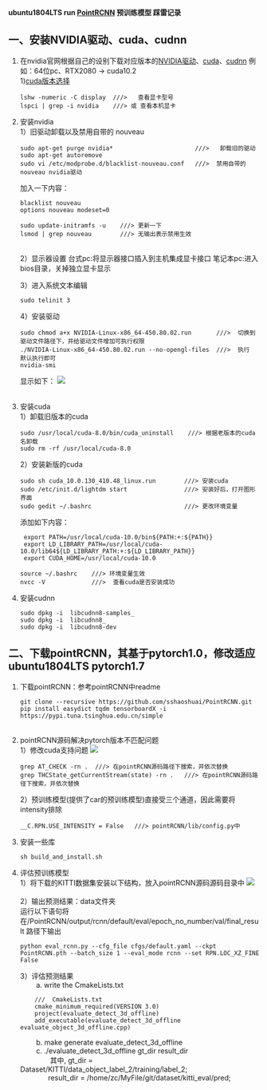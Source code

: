 **ubuntu1804LTS run [PointRCNN](https://github.com/sshaoshuai/PointRCNN) 预训练模型 踩雷记录**
<br/>    

## 一、安装NVIDIA驱动、cuda、cudnn
1. 在nvidia官网根据自己的设别下载对应版本的[NVIDIA驱动](https://www.nvidia.com/Download/index.aspx?lang=en-us)、[cuda](https://developer.nvidia.com/cuda-downloads?target_os=Linux&target_arch=x86_64&=Ubuntu)、[cudnn](https://developer.nvidia.com/rdp/cudnn-downloads) 例如：64位pc、RTX2080 -> cuda10.2   
    1)[cuda版本选择](https://docs.nvidia.com/cuda/cuda-toolkit-release-notes/index.html#abstract)
    ```
    lshw -numeric -C display  ///>   查看显卡型号
    lspci | grep -i nvidia    ///> 或 查看本机显卡
    ```
2. 安装nvidia   
   1）旧驱动卸载以及禁用自带的 nouveau 
   ```
   sudo apt-get purge nvidia*                       ///>   卸载旧的驱动   
   sudo apt-get autoremove
   sudo vi /etc/modprobe.d/blacklist-nouveau.conf   ///>  禁用自带的 nouveau nvidia驱动
   ```  
   加入一下内容：   
   ```
   blacklist nouveau 
   options nouveau modeset=0
   ```
   ```
   sudo update-initramfs -u    ///> 更新一下
   lsmod | grep nouveau        ///> 无输出表示禁用生效
   ```    
   <br/> 
   2）显示器设置  
   台式pc:将显示器接口插入到主机集成显卡接口    
   笔记本pc:进入bios目录，关掉独立显卡显示    

   3）进入系统文本编辑
   ```
   sudo telinit 3
   ```

   4）安装驱动    
   ```
   sudo chmod a+x NVIDIA-Linux-x86_64-450.80.02.run       ///>  切换到驱动文件路径下，并给驱动文件增加可执行权限
   ./NVIDIA-Linux-x86_64-450.80.02.run --no-opengl-files  ///>  执行  默认执行即可
   nvidia-smi
   ```     
   显示如下：
    ![](https://i.loli.net/2021/04/26/olaTjEW67PCDHuN.png)      
    <br/>     
3. 安装cuda    
   1）卸载旧版本的cuda 
   ```
   sudo /usr/local/cuda-8.0/bin/cuda_uninstall    ///> 根据老版本的cuda名卸载
   sudo rm -rf /usr/local/cuda-8.0
   ```
   2）安装新版的cuda    
   ```
   sudo sh cuda_10.0.130_410.48_linux.run        ///> 安装cuda
   sudo /etc/init.d/lightdm start                ///> 安装好后，打开图形界面     
   sudo gedit ~/.bashrc                          ///> 更改环境变量
   ```
   添加如下内容：
   ```
    export PATH=/usr/local/cuda-10.0/bin${PATH:+:${PATH}}       
    export LD_LIBRARY_PATH=/usr/local/cuda-10.0/lib64${LD_LIBRARY_PATH:+:${LD_LIBRARY_PATH}}   
    export CUDA_HOME=/usr/local/cuda-10.0
   ```
   ```
   source ~/.bashrc    ///> 环境变量生效
   nvcc -V             ///>  查看cuda是否安装成功
   ```

4. 安装cudnn     
   ```
   sudo dpkg -i  libcudnn8-samples_ 
   sudo dpkg -i  libcudnn8_   
   sudo dpkg -i  libcudnn8-dev
   ```    
## 二、下载pointRCNN，其基于pytorch1.0，修改适应ubuntu1804LTS  pytorch1.7    
1. 下载pointRCNN：参考pointRCNN中readme
    ```
    git clone --recursive https://github.com/sshaoshuai/PointRCNN.git
    pip install easydict tqdm tensorboardX -i https://pypi.tuna.tsinghua.edu.cn/simple
    ```      
    <br/>  
2. pointRCNN源码解决pytorch版本不匹配问题   
   1）修改cuda支持问题
   ![](https://i.loli.net/2021/04/26/DaPCmJY3ez1QLv6.png)    
    ```
    grep AT_CHECK -rn .  ///> 在pointRCNN源码路径下搜索，并依次替换
    grep THCState_getCurrentStream(state) -rn .   ///> 在pointRCNN源码路径下搜索，并依次替换
    ```
    2）预训练模型(提供了car的预训练模型)直接受三个通道，因此需要将intensity排除
    ```
    __C.RPN.USE_INTENSITY = False   ///> pointRCNN/lib/config.py中
    ``` 
3. 安装一些库    
   ```
   sh build_and_install.sh
   ```
4. 评估预训练模型    
   1）将下载的KITTI数据集安装以下结构，放入pointRCNN源码源码目录中
   ![](https://i.loli.net/2021/04/26/6ZfIvmBwhsXFypu.png)
   <br/>   
   2）输出预测结果：data文件夹    
   运行以下语句将在/PointRCNN/output/rcnn/default/eval/epoch_no_number/val/final_result 路径下输出
   ```
   python eval_rcnn.py --cfg_file cfgs/default.yaml --ckpt PointRCNN.pth --batch_size 1 --eval_mode rcnn --set RPN.LOC_XZ_FINE False
   ```
   3）评估预测结果   
    &emsp;&emsp; a. write the CmakeLists.txt     
    ```
        ///  CmakeLists.txt
        cmake_minimum_required(VERSION 3.0)
        project(evaluate_detect_3d_offline)
        add_executable(evaluate_detect_3d_offline evaluate_object_3d_offline.cpp)
    ```      
     &emsp;&emsp; b. make generate  evaluate_detect_3d_offline      
     &emsp;&emsp; c. ./evaluate_detect_3d_offline gt_dir result_dir       
     &emsp;&emsp;&emsp;&emsp; 其中, gt_dir = Dataset/KITTI/data_object_label_2/training/label_2;    
     &emsp;&emsp;&emsp;&emsp;result_dir = /home/zc/MyFile/git/dataset/kitti_eval/pred;